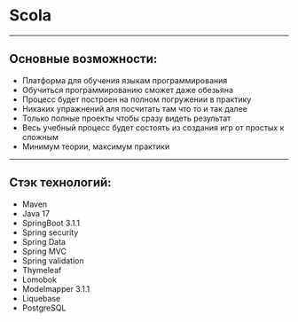 # Scola
----
## Основные возможности:
* Платформа для обучения языкам программирования
* Обучиться программированию сможет даже обезьяна
* Процесс будет построен на полном погружении в практику
* Никаких упражнений аля посчитать там что то и так далее
* Только полные проекты чтобы сразу видеть результат
* Весь учебный процесс будет состоять из создания игр от простых к сложным
* Минимум теории, максимум практики
----
## Стэк технологий:
* Maven
* Java 17
* SpringBoot 3.1.1
* Spring security
* Spring Data
* Spring MVC
* Spring validation
* Thymeleaf
* Lomobok
* Modelmapper 3.1.1
* Liquebase
* PostgreSQL
